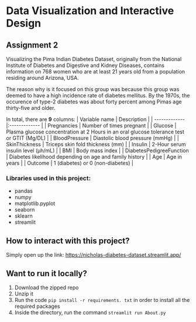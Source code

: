 
# Data Visualization and Interactive Design

## Assignment 2

Visualizing the Pima Indian Diabetes Dataset, originally from the National Institute of Diabetes and Digestive and Kidney Diseases, contains information on 768 women who are at least 21 years old from a population residing around Arizona, USA.

The reason why is it focused on this group was because this group was deemed to have a high incidence rate of diabetes mellitus. By the 1970s, the occurence of type-2 diabetes was about forty percent among Pimas age thirty-five and older.


In total, there are **9** columns:
| Variable name        | Description           |
| ------------- |:------------- |
| Pregnancies | Number of times pregnant |
| Glucose | Plasma glucose concentration at 2 Hours in an oral glucose tolerance test or GTIT (Mg/DL) |
| BloodPressure | Diastolic blood pressure (mmHg) |
| SkinThickness | Triceps skin fold thickness (mm) |
| Insulin | 2-Hour serum insulin level (μh/mL) |
| BMI | Body mass index |
| DiabetesPedigreeFunction | Diabetes likelihood depending on age and family history |
| Age | Age in years |
| Outcome | 1 (diabetes) or 0 (non-diabetes) |


### Libraries used in this project:
 - pandas
 - numpy
 - matplotlib.pyplot
 - seaborn
 - sklearn
 - streamlit

## How to interact with this project?
Simply open up the link: https://nicholas-diabetes-dataset.streamlit.app/

## Want to run it locally?
 1. Download the zipped repo
 2. Unzip it
 3. Run the code ``` pip install -r requirements. txt ``` in order to install all the required packages
 4. Inside the directory, run the command ``` streamlit run About.py ```
